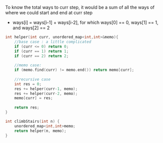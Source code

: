 To know the total ways to curr step, it would be a sum of all the ways of where we could start and end at curr step
- ways[i] = ways[i-1] + ways[i-2], for which ways[0] == 0, ways[1] == 1, and ways[2] == 2

```cpp
int helper(int curr, unordered_map<int,int>&memo){
    //base case : a little complicated
    if (curr <= 0) return 0;
    if (curr == 1) return 1;
    if (curr == 2) return 2;
    
    //memo case:
    if (memo.find(curr) != memo.end()) return memo[curr];
    
    //recursive case
    int res = 0;
    res += helper(curr-1, memo);
    res += helper(curr-2, memo);
    memo[curr] = res;
    
    return res;
}

int climbStairs(int n) {
    unordered_map<int,int>memo;
    return helper(n, memo);
}
```
